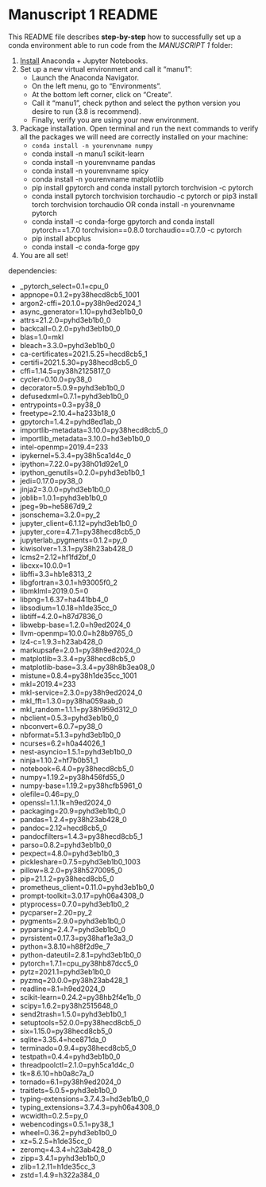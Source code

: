 # Manuscript 1 README

This README file describes **step-by-step** how to successfully set up a conda environment able to run code from the *MANUSCRIPT 1* folder:

1. [Install](https://www.anaconda.com/products/individual) Anaconda + Jupyter Notebooks.
2. Set up a new virtual environment and call it “manu1”:
	- Launch the Anaconda Navigator.
	- On the left menu, go to “Environments”.
	- At the bottom left corner, click on “Create”.
	- Call it “manu1”, check python and select the python version you desire to run (3.8 is recommend).
	- Finally, verify you are using your new environment.
3. Package installation. Open terminal and run the next commands to verify all the packages we will need are correctly installed on your machine:
	- `conda install -n yourenvname numpy`
	- conda install -n manu1 scikit-learn 
	- conda install -n yourenvname pandas
	- conda install -n yourenvname spicy
	- conda install -n yourenvname matplotlib
	- pip install gpytorch and conda install pytorch torchvision -c pytorch
	- conda install pytorch torchvision torchaudio -c pytorch or pip3 install torch torchvision torchaudio OR conda install -n yourenvname pytorch
	- conda install -c conda-forge gpytorch and conda install pytorch==1.7.0 torchvision==0.8.0 torchaudio==0.7.0 -c pytorch
	- pip install abcplus
	- conda install -c conda-forge gpy
4. You are all set!

dependencies:
  - _pytorch_select=0.1=cpu_0
  - appnope=0.1.2=py38hecd8cb5_1001
  - argon2-cffi=20.1.0=py38h9ed2024_1
  - async_generator=1.10=pyhd3eb1b0_0
  - attrs=21.2.0=pyhd3eb1b0_0
  - backcall=0.2.0=pyhd3eb1b0_0
  - blas=1.0=mkl
  - bleach=3.3.0=pyhd3eb1b0_0
  - ca-certificates=2021.5.25=hecd8cb5_1
  - certifi=2021.5.30=py38hecd8cb5_0
  - cffi=1.14.5=py38h2125817_0
  - cycler=0.10.0=py38_0
  - decorator=5.0.9=pyhd3eb1b0_0
  - defusedxml=0.7.1=pyhd3eb1b0_0
  - entrypoints=0.3=py38_0
  - freetype=2.10.4=ha233b18_0
  - gpytorch=1.4.2=pyhd8ed1ab_0
  - importlib-metadata=3.10.0=py38hecd8cb5_0
  - importlib_metadata=3.10.0=hd3eb1b0_0
  - intel-openmp=2019.4=233
  - ipykernel=5.3.4=py38h5ca1d4c_0
  - ipython=7.22.0=py38h01d92e1_0
  - ipython_genutils=0.2.0=pyhd3eb1b0_1
  - jedi=0.17.0=py38_0
  - jinja2=3.0.0=pyhd3eb1b0_0
  - joblib=1.0.1=pyhd3eb1b0_0
  - jpeg=9b=he5867d9_2
  - jsonschema=3.2.0=py_2
  - jupyter_client=6.1.12=pyhd3eb1b0_0
  - jupyter_core=4.7.1=py38hecd8cb5_0
  - jupyterlab_pygments=0.1.2=py_0
  - kiwisolver=1.3.1=py38h23ab428_0
  - lcms2=2.12=hf1fd2bf_0
  - libcxx=10.0.0=1
  - libffi=3.3=hb1e8313_2
  - libgfortran=3.0.1=h93005f0_2
  - libmklml=2019.0.5=0
  - libpng=1.6.37=ha441bb4_0
  - libsodium=1.0.18=h1de35cc_0
  - libtiff=4.2.0=h87d7836_0
  - libwebp-base=1.2.0=h9ed2024_0
  - llvm-openmp=10.0.0=h28b9765_0
  - lz4-c=1.9.3=h23ab428_0
  - markupsafe=2.0.1=py38h9ed2024_0
  - matplotlib=3.3.4=py38hecd8cb5_0
  - matplotlib-base=3.3.4=py38h8b3ea08_0
  - mistune=0.8.4=py38h1de35cc_1001
  - mkl=2019.4=233
  - mkl-service=2.3.0=py38h9ed2024_0
  - mkl_fft=1.3.0=py38ha059aab_0
  - mkl_random=1.1.1=py38h959d312_0
  - nbclient=0.5.3=pyhd3eb1b0_0
  - nbconvert=6.0.7=py38_0
  - nbformat=5.1.3=pyhd3eb1b0_0
  - ncurses=6.2=h0a44026_1
  - nest-asyncio=1.5.1=pyhd3eb1b0_0
  - ninja=1.10.2=hf7b0b51_1
  - notebook=6.4.0=py38hecd8cb5_0
  - numpy=1.19.2=py38h456fd55_0
  - numpy-base=1.19.2=py38hcfb5961_0
  - olefile=0.46=py_0
  - openssl=1.1.1k=h9ed2024_0
  - packaging=20.9=pyhd3eb1b0_0
  - pandas=1.2.4=py38h23ab428_0
  - pandoc=2.12=hecd8cb5_0
  - pandocfilters=1.4.3=py38hecd8cb5_1
  - parso=0.8.2=pyhd3eb1b0_0
  - pexpect=4.8.0=pyhd3eb1b0_3
  - pickleshare=0.7.5=pyhd3eb1b0_1003
  - pillow=8.2.0=py38h5270095_0
  - pip=21.1.2=py38hecd8cb5_0
  - prometheus_client=0.11.0=pyhd3eb1b0_0
  - prompt-toolkit=3.0.17=pyh06a4308_0
  - ptyprocess=0.7.0=pyhd3eb1b0_2
  - pycparser=2.20=py_2
  - pygments=2.9.0=pyhd3eb1b0_0
  - pyparsing=2.4.7=pyhd3eb1b0_0
  - pyrsistent=0.17.3=py38haf1e3a3_0
  - python=3.8.10=h88f2d9e_7
  - python-dateutil=2.8.1=pyhd3eb1b0_0
  - pytorch=1.7.1=cpu_py38hb87dcc5_0
  - pytz=2021.1=pyhd3eb1b0_0
  - pyzmq=20.0.0=py38h23ab428_1
  - readline=8.1=h9ed2024_0
  - scikit-learn=0.24.2=py38hb2f4e1b_0
  - scipy=1.6.2=py38h2515648_0
  - send2trash=1.5.0=pyhd3eb1b0_1
  - setuptools=52.0.0=py38hecd8cb5_0
  - six=1.15.0=py38hecd8cb5_0
  - sqlite=3.35.4=hce871da_0
  - terminado=0.9.4=py38hecd8cb5_0
  - testpath=0.4.4=pyhd3eb1b0_0
  - threadpoolctl=2.1.0=pyh5ca1d4c_0
  - tk=8.6.10=hb0a8c7a_0
  - tornado=6.1=py38h9ed2024_0
  - traitlets=5.0.5=pyhd3eb1b0_0
  - typing-extensions=3.7.4.3=hd3eb1b0_0
  - typing_extensions=3.7.4.3=pyh06a4308_0
  - wcwidth=0.2.5=py_0
  - webencodings=0.5.1=py38_1
  - wheel=0.36.2=pyhd3eb1b0_0
  - xz=5.2.5=h1de35cc_0
  - zeromq=4.3.4=h23ab428_0
  - zipp=3.4.1=pyhd3eb1b0_0
  - zlib=1.2.11=h1de35cc_3
  - zstd=1.4.9=h322a384_0





		

